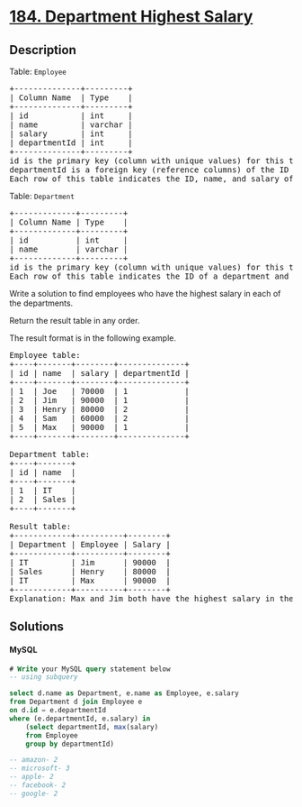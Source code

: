 # [184. Department Highest Salary](https://leetcode.com/problems/department-highest-salary/description)

## Description

<!-- description:start -->

<p>Table: <code>Employee</code></p>
<pre>
+--------------+---------+
| Column Name  | Type    |
+--------------+---------+
| id           | int     |
| name         | varchar |
| salary       | int     |
| departmentId | int     |
+--------------+---------+
id is the primary key (column with unique values) for this table.
departmentId is a foreign key (reference columns) of the ID from the Department table.
Each row of this table indicates the ID, name, and salary of an employee. It also contains the ID of their department.
</pre>
 
<p>Table: <code>Department</code></p>
<pre>
+-------------+---------+
| Column Name | Type    |
+-------------+---------+
| id          | int     |
| name        | varchar |
+-------------+---------+
id is the primary key (column with unique values) for this table. It is guaranteed that department name is not NULL.
Each row of this table indicates the ID of a department and its name.
</pre>

Write a solution to find employees who have the highest salary in each of the departments.

Return the result table in any order.

The result format is in the following example.

<pre>
Employee table:
+----+-------+--------+--------------+
| id | name  | salary | departmentId |
+----+-------+--------+--------------+
| 1  | Joe   | 70000  | 1            |
| 2  | Jim   | 90000  | 1            |
| 3  | Henry | 80000  | 2            |
| 4  | Sam   | 60000  | 2            |
| 5  | Max   | 90000  | 1            |
+----+-------+--------+--------------+
 
Department table:
+----+-------+
| id | name  |
+----+-------+
| 1  | IT    |
| 2  | Sales |
+----+-------+

Result table:
+------------+----------+--------+
| Department | Employee | Salary |
+------------+----------+--------+
| IT         | Jim      | 90000  |
| Sales      | Henry    | 80000  |
| IT         | Max      | 90000  |
+------------+----------+--------+
Explanation: Max and Jim both have the highest salary in the IT department and Henry has the highest salary in the Sales department.
</pre>

<!-- description:end -->

## Solutions

<!-- solution:start -->

<!-- tabs:start -->

#### MySQL

```sql
# Write your MySQL query statement below
-- using subquery

select d.name as Department, e.name as Employee, e.salary
from Department d join Employee e
on d.id = e.departmentId
where (e.departmentId, e.salary) in 
    (select departmentId, max(salary)
    from Employee
    group by departmentId)

-- amazon- 2
-- microsoft- 3
-- apple- 2
-- facebook- 2
-- google- 2
```

<!-- tabs:end -->

<!-- solution:end -->

